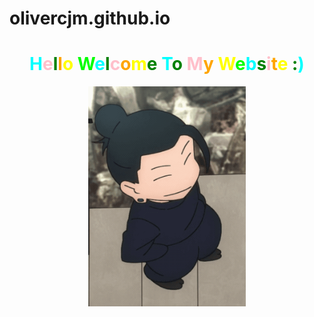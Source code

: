 # olivercjm.github.io
<html>
<head>
    <link rel="stylesheet" type="text/css" href="colorful.css">
    <div class="outer-circle1">
        <div class="inner-circle1">
            <H1 align="center"><font color=cyan>H</font><font color=pink>e</font><font color=green>l</font><font color=orange>l</font><font color=yellow>o</font> <font color=lime>W</font><font color=cyan>e</font><font color=green>l</font><font color=pink>c</font><font color=orange>o</font><font color=yellow>m</font><font color=green>e</font> <font color=cyan>T</font><font color=green>o</font> <font color=pink>M</font><font color=orange>y</font> <font color=yellow>W</font><font color=lime>e</font><font color=cyan>b</font><font color=green>s</font><font color=pink>i</font><font color=orange>t</font><font color=yellow>e</font> <font color=green>:</font><font color=cyan>)</font></H1>
            <center><div class="outer-circle2"></div></center>
            <center><img src="getogif.gif" type="image/gif" width="50%"></center>
        </div>
    </div>
</head>
</html>





